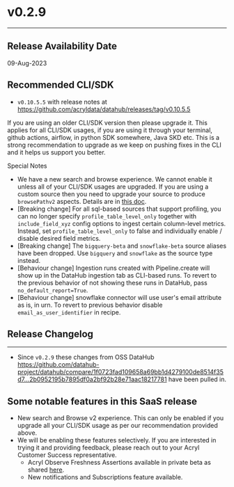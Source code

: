 # v0.2.9
---

Release Availability Date
---
09-Aug-2023

Recommended CLI/SDK
---
- `v0.10.5.5` with release notes at https://github.com/acryldata/datahub/releases/tag/v0.10.5.5

If you are using an older CLI/SDK version then please upgrade it. This applies for all CLI/SDK usages, if you are using it through your terminal, github actions, airflow, in python SDK somewhere, Java SKD etc. This is a strong recommendation to upgrade as we keep on pushing fixes in the CLI and it helps us support you better.

Special Notes
- We have a new search and browse experience. We cannot enable it unless all of your CLI/SDK usages are upgraded. If you are using a custom source then you need to upgrade your source to produce `browsePathv2` aspects. Details are in [this doc](../../browseV2/browse-paths-v2.md).
- [Breaking change] For all sql-based sources that support profiling, you can no longer specify `profile_table_level_only` together with `include_field_xyz` config options to ingest certain column-level metrics. Instead, set `profile_table_level_only` to false and individually enable / disable desired field metrics.
- [Breaking change] The `bigquery-beta` and `snowflake-beta` source aliases have been dropped. Use `bigquery` and `snowflake` as the source type instead.
- [Behaviour change] Ingestion runs created with Pipeline.create will show up in the DataHub ingestion tab as CLI-based runs. To revert to the previous behavior of not showing these runs in DataHub, pass `no_default_report=True`.
- [Behaviour change] snowflake connector will use user's email attribute as is, in urn. To revert to previous behavior disable `email_as_user_identifier` in recipe.



## Release Changelog
---
- Since `v0.2.9` these changes from OSS DataHub https://github.com/datahub-project/datahub/compare/1f0723fad109658a69bb1d4279100de8514f35d7...2b0952195b7895df0a2bf92b28e71aac18217781 have been pulled in.

## Some notable features in this SaaS release
- New search and Browse v2 experience. This can only be enabled if you upgrade all your CLI/SDK usage as per our recommendation provided above.
- We will be enabling these features selectively. If you are interested in trying it and providing feedback, please reach out to your Acryl Customer Success representative.
    - Acryl Observe Freshness Assertions available in private beta as shared [here](../observe/freshness-assertions.md). 
    - New notifications and Subscriptions feature available.